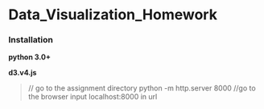 # Data_Visualization_Homework

### Installation

**python 3.0+**

**d3.v4.js**

> // go to the assignment directory
> python -m http.server 8000
> //go to the browser
> input localhost:8000 in url


